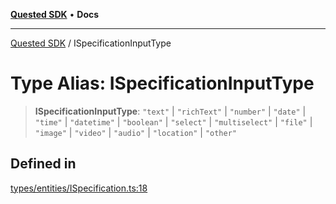 [**Quested SDK**](../README.md) • **Docs**

***

[Quested SDK](../README.md) / ISpecificationInputType

# Type Alias: ISpecificationInputType

> **ISpecificationInputType**: `"text"` \| `"richText"` \| `"number"` \| `"date"` \| `"time"` \| `"datetime"` \| `"boolean"` \| `"select"` \| `"multiselect"` \| `"file"` \| `"image"` \| `"video"` \| `"audio"` \| `"location"` \| `"other"`

## Defined in

[types/entities/ISpecification.ts:18](https://github.com/Quested-io/QuestedSDK/blob/49b727c26a12b14175ad778bc40a297a85537c78/src/types/entities/ISpecification.ts#L18)
